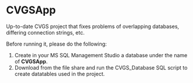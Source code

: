 # CVGSApp

Up-to-date CVGS project that fixes problems of overlapping databases, differing connection strings, etc.

Before running it, please do the following:
1) Create in your MS SQL Management Studio a database under the name of **CVGSApp**.
2) Download from the file share and run the CVGS_Database SQL script to create datatables used in the project.
